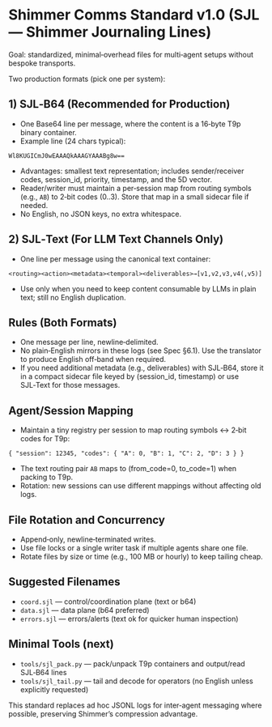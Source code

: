 # Shimmer Comms Standard v1.0 (SJL — Shimmer Journaling Lines)

Goal: standardized, minimal‑overhead files for multi‑agent setups without bespoke transports.

Two production formats (pick one per system):

## 1) SJL‑B64 (Recommended for Production)
- One Base64 line per message, where the content is a 16‑byte T9p binary container.
- Example line (24 chars typical):
```
Wl8KUGICmJ0wEAAAQkAAAGYAAABg8w==
```
- Advantages: smallest text representation; includes sender/receiver codes, session_id, priority, timestamp, and the 5D vector.
- Reader/writer must maintain a per‑session map from routing symbols (e.g., `AB`) to 2‑bit codes (0..3). Store that map in a small sidecar file if needed.
- No English, no JSON keys, no extra whitespace.

## 2) SJL‑Text (For LLM Text Channels Only)
- One line per message using the canonical text container:
```
<routing><action><metadata><temporal><deliverables>→[v1,v2,v3,v4(,v5)]
```
- Use only when you need to keep content consumable by LLMs in plain text; still no English duplication.

## Rules (Both Formats)
- One message per line, newline‑delimited.
- No plain‑English mirrors in these logs (see Spec §6.1). Use the translator to produce English off‑band when required.
- If you need additional metadata (e.g., deliverables) with SJL‑B64, store it in a compact sidecar file keyed by (session_id, timestamp) or use SJL‑Text for those messages.

## Agent/Session Mapping
- Maintain a tiny registry per session to map routing symbols ↔ 2‑bit codes for T9p:
```
{ "session": 12345, "codes": { "A": 0, "B": 1, "C": 2, "D": 3 } }
```
- The text routing pair `AB` maps to (from_code=0, to_code=1) when packing to T9p.
- Rotation: new sessions can use different mappings without affecting old logs.

## File Rotation and Concurrency
- Append‑only, newline‑terminated writes.
- Use file locks or a single writer task if multiple agents share one file.
- Rotate files by size or time (e.g., 100 MB or hourly) to keep tailing cheap.

## Suggested Filenames
- `coord.sjl` — control/coordination plane (text or b64)
- `data.sjl` — data plane (b64 preferred)
- `errors.sjl` — errors/alerts (text ok for quicker human inspection)

## Minimal Tools (next)
- `tools/sjl_pack.py` — pack/unpack T9p containers and output/read SJL‑B64 lines
- `tools/sjl_tail.py` — tail and decode for operators (no English unless explicitly requested)

This standard replaces ad hoc JSONL logs for inter‑agent messaging where possible, preserving Shimmer’s compression advantage.

